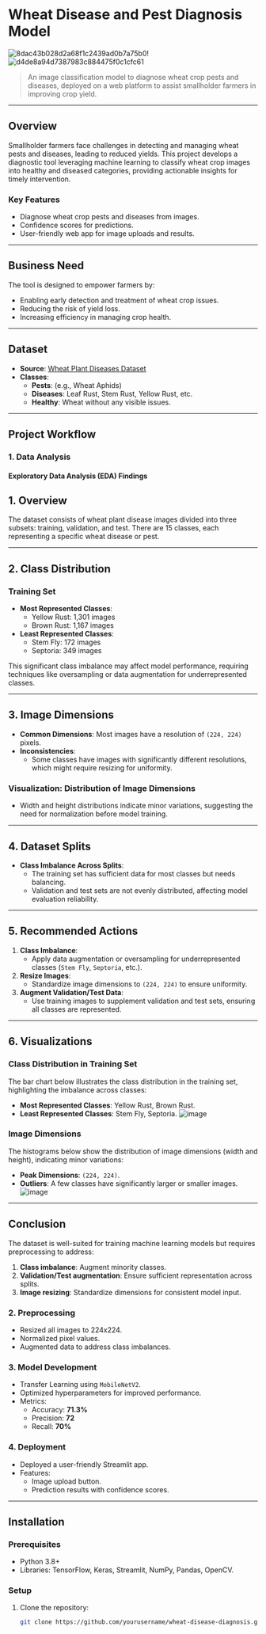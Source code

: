 
# **Wheat Disease and Pest Diagnosis Model**
![8dac43b028d2a68f1c2439ad0b7a75b0](https://github.com/user-attachments/assets/d59f5042-6978-4ca4-b9bb-7336abf03555)!![d4de8a94d7387983c884475f0c1cfc61](https://github.com/user-attachments/assets/127cbcbb-a1f0-45bd-b0a4-bee56eb10d2b)



> An image classification model to diagnose wheat crop pests and diseases, deployed on a web platform to assist smallholder farmers in improving crop yield.

---

## **Overview**
Smallholder farmers face challenges in detecting and managing wheat pests and diseases, leading to reduced yields. This project develops a diagnostic tool leveraging machine learning to classify wheat crop images into healthy and diseased categories, providing actionable insights for timely intervention.

### **Key Features**
- Diagnose wheat crop pests and diseases from images.
- Confidence scores for predictions.
- User-friendly web app for image uploads and results.

---

## **Business Need**
The tool is designed to empower farmers by:
- Enabling early detection and treatment of wheat crop issues.
- Reducing the risk of yield loss.
- Increasing efficiency in managing crop health.

---

## **Dataset**
- **Source**: [Wheat Plant Diseases Dataset](https://www.kaggle.com/datasets/kushagra3204/wheat-plant-diseases)
- **Classes**:
  - **Pests**: (e.g., Wheat Aphids)
  - **Diseases**: Leaf Rust, Stem Rust, Yellow Rust, etc.
  - **Healthy**: Wheat without any visible issues.

---

## **Project Workflow**
### **1. Data Analysis**
#### Exploratory Data Analysis (EDA) Findings

## 1. Overview
The dataset consists of wheat plant disease images divided into three subsets: training, validation, and test. There are 15 classes, each representing a specific wheat disease or pest.

---

## 2. Class Distribution

### Training Set
- **Most Represented Classes**:
  - Yellow Rust: 1,301 images
  - Brown Rust: 1,167 images
- **Least Represented Classes**:
  - Stem Fly: 172 images
  - Septoria: 349 images

This significant class imbalance may affect model performance, requiring techniques like oversampling or data augmentation for underrepresented classes.

---

## 3. Image Dimensions

- **Common Dimensions**: Most images have a resolution of `(224, 224)` pixels.
- **Inconsistencies**:
  - Some classes have images with significantly different resolutions, which might require resizing for uniformity.

### Visualization: Distribution of Image Dimensions
- Width and height distributions indicate minor variations, suggesting the need for normalization before model training.

---

## 4. Dataset Splits

- **Class Imbalance Across Splits**:
  - The training set has sufficient data for most classes but needs balancing.
  - Validation and test sets are not evenly distributed, affecting model evaluation reliability.

---

## 5. Recommended Actions

1. **Class Imbalance**:
   - Apply data augmentation or oversampling for underrepresented classes (`Stem Fly`, `Septoria`, etc.).
2. **Resize Images**:
   - Standardize image dimensions to `(224, 224)` to ensure uniformity.
3. **Augment Validation/Test Data**:
   - Use training images to supplement validation and test sets, ensuring all classes are represented.

---

## 6. Visualizations

### Class Distribution in Training Set
The bar chart below illustrates the class distribution in the training set, highlighting the imbalance across classes:

- **Most Represented Classes**: Yellow Rust, Brown Rust.
- **Least Represented Classes**: Stem Fly, Septoria.
![image](https://github.com/user-attachments/assets/02f5aed5-ed7f-490d-bbe5-a789a0dcba39)



### Image Dimensions
The histograms below show the distribution of image dimensions (width and height), indicating minor variations:

- **Peak Dimensions**: `(224, 224)`.
- **Outliers**: A few classes have significantly larger or smaller images.
![image](https://github.com/user-attachments/assets/a32036ff-80f1-4384-be50-2fa4b2c004c7)

---

## Conclusion

The dataset is well-suited for training machine learning models but requires preprocessing to address:
1. **Class imbalance**: Augment minority classes.
2. **Validation/Test augmentation**: Ensure sufficient representation across splits.
3. **Image resizing**: Standardize dimensions for consistent model input.


### **2. Preprocessing**
- Resized all images to 224x224.
- Normalized pixel values.
- Augmented data to address class imbalances.

### **3. Model Development**
- Transfer Learning using `MobileNetV2`.
- Optimized hyperparameters for improved performance.
- Metrics:
  - Accuracy: **71.3%**
  - Precision: **72**
  - Recall: **70%**

### **4. Deployment**
- Deployed a user-friendly Streamlit app.
- Features:
  - Image upload button.
  - Prediction results with confidence scores.

---

## **Installation**
### **Prerequisites**
- Python 3.8+
- Libraries: TensorFlow, Keras, Streamlit, NumPy, Pandas, OpenCV.

### **Setup**
1. Clone the repository:
   ```bash
   git clone https://github.com/yourusername/wheat-disease-diagnosis.git

